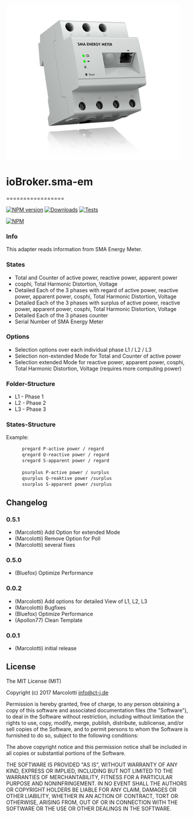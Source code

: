 ![Logo](admin/sma-em.png)
# ioBroker.sma-em
=================

[![NPM version](http://img.shields.io/npm/v/iobroker.sma-em.svg)](https://www.npmjs.com/package/iobroker.sma-em)
[![Downloads](https://img.shields.io/npm/dm/iobroker.sma-em.svg)](https://www.npmjs.com/package/iobroker.sma-em)
[![Tests](https://travis-ci.org/ctjaeger/ioBroker.sma-em.svg?branch=master)](https://travis-ci.org/ctjaeger/ioBroker.sma-em)

[![NPM](https://nodei.co/npm/iobroker.sma-em.png?downloads=true)](https://nodei.co/npm/iobroker.sma-em/)

### Info
This adapter reads information from SMA Energy Meter.

### States
- Total and Counter of active power, reactive power, apparent power
- cosphi, Total Harmonic Distortion, Voltage
- Detailed Each of the 3 phases with regard of active power, reactive power, apparent power, cosphi, Total Harmonic Distortion, Voltage
- Detailed Each of the 3 phases with surplus of active power, reactive power, apparent power, cosphi, Total Harmonic Distortion, Voltage
- Detailed Each of the 3 phases counter
- Serial Number of SMA Energy Meter

### Options
- Selection options over each individual phase L1 / L2 / L3
- Selection non-extended Mode for Total and Counter of active power
- Selection extended Mode for reactive power, apparent power, cosphi, Total Harmonic Distortion, Voltage (requires more computing power)

### Folder-Structure

- L1 - Phase 1
- L2 - Phase 2
- L3 - Phase 3

### States-Structure

Example:  

          pregard P-active power / regard 
          qregard Q-reactive power / regard
          sregard S-apparent power / regard
         
          psurplus P-active power / surplus
          qsurplus Q-reaktive power /surplus
          ssurplus S-apparent power /surplus
        
## Changelog

### 0.5.1
* (Marcolotti) Add Option for extended Mode
* (Marcolotti) Remove Option for Poll
* (Marcolotti) several fixes

### 0.5.0
* (Bluefox) Optimize Performance

### 0.0.2
* (Marcolotti) Add options for detailed View of L1, L2, L3
* (Marcolotti) Bugfixes
* (Bluefox) Optimize Performance
* (Apollon77) Clean Template

### 0.0.1
* (Marcolotti) initial release

## License
The MIT License (MIT)

Copyright (c) 2017 Marcolotti <info@ct-j.de>

Permission is hereby granted, free of charge, to any person obtaining a copy
of this software and associated documentation files (the "Software"), to deal
in the Software without restriction, including without limitation the rights
to use, copy, modify, merge, publish, distribute, sublicense, and/or sell
copies of the Software, and to permit persons to whom the Software is
furnished to do so, subject to the following conditions:

The above copyright notice and this permission notice shall be included in
all copies or substantial portions of the Software.

THE SOFTWARE IS PROVIDED "AS IS", WITHOUT WARRANTY OF ANY KIND, EXPRESS OR
IMPLIED, INCLUDING BUT NOT LIMITED TO THE WARRANTIES OF MERCHANTABILITY,
FITNESS FOR A PARTICULAR PURPOSE AND NONINFRINGEMENT. IN NO EVENT SHALL THE
AUTHORS OR COPYRIGHT HOLDERS BE LIABLE FOR ANY CLAIM, DAMAGES OR OTHER
LIABILITY, WHETHER IN AN ACTION OF CONTRACT, TORT OR OTHERWISE, ARISING FROM,
OUT OF OR IN CONNECTION WITH THE SOFTWARE OR THE USE OR OTHER DEALINGS IN
THE SOFTWARE.
